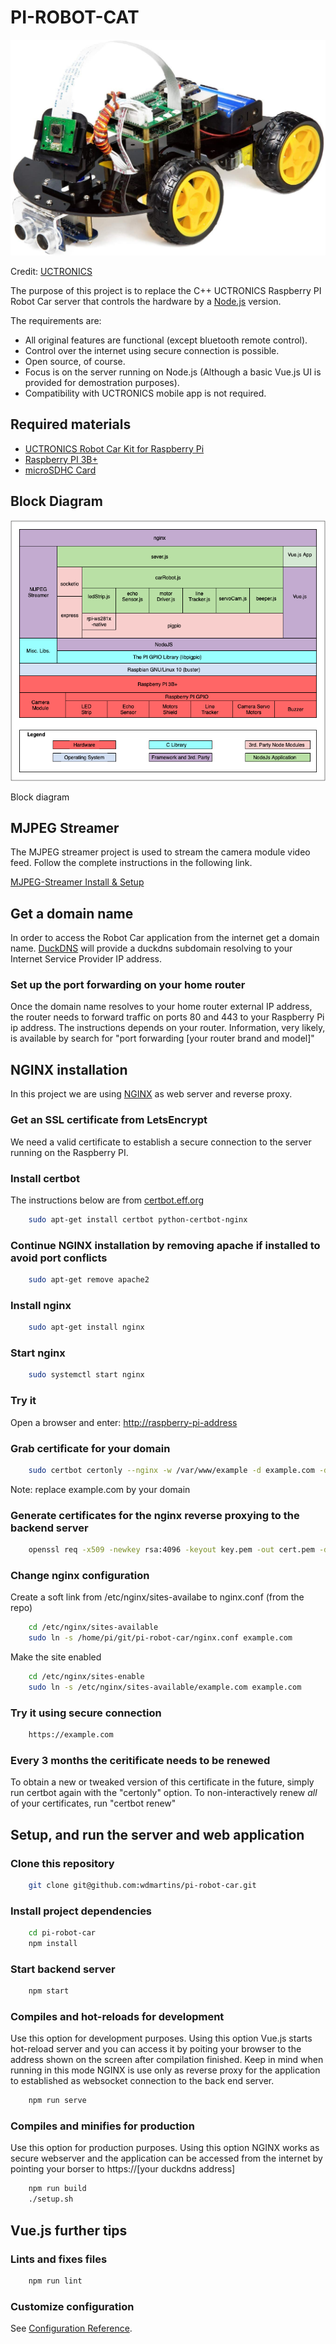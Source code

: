 # PI-ROBOT-CAT

![Credit: UCTRONICS](./assets/UCTRONICS-Robot-Car.jpg "UCTRONICS")

Credit: [UCTRONICS](https://www.uctronics.com/)

The purpose of this project is to replace the C++ UCTRONICS Raspberry PI Robot Car server that controls the hardware by a [Node.js](https://nodejs.org/en/) version.

The requirements are:

* All original features are functional (except bluetooth remote control).
* Control over the internet using secure connection is possible.
* Open source, of course.
* Focus is on the server running on Node.js (Although a basic Vue.js UI is provided for demostration purposes).
* Compatibility with UCTRONICS mobile app is not required.

## Required materials

* [UCTRONICS Robot Car Kit for Raspberry Pi](https://amzn.to/3dhvFIv)
* [Raspberry PI 3B+](https://amzn.to/3nvSb5i)
* [microSDHC Card](https://amzn.to/2SAb0G4)

## Block Diagram

![Block diagram](./assets/BlockDiagram.png "Block diagram")

Block diagram

## MJPEG Streamer

The MJPEG streamer project is used to stream the camera module video feed. Follow the complete instructions in the following link.

[MJPEG-Streamer Install & Setup](<https://github.com/cncjs/cncjs/wiki/Setup-Guide:-Raspberry-Pi-%7C-MJPEG-Streamer-Install-&-Setup-&-FFMpeg-Recording>)

## Get a domain name

In order to access the Robot Car application from the internet get a domain name. [DuckDNS](https://www.duckdns.org) will provide a duckdns subdomain resolving to your Internet Service Provider IP address.

### Set up the port forwarding on your home router

Once the domain name resolves to your home router external IP address, the router needs to forward traffic on ports 80 and 443 to your Raspberry Pi ip address. The instructions depends on your router. Information, very likely, is available by search for "port forwarding [your router brand and model]"

## NGINX installation

In this project we are using [NGINX](https://www.nginx.com/resources/wiki/) as web server and reverse proxy.

### Get an SSL certificate from LetsEncrypt

We need a valid certificate to establish a secure connection to the server running on the Raspberry PI.

### Install certbot

The instructions below are from [certbot.eff.org](<https://certbot.eff.org/lets-encrypt/debianbuster-nginx>)

````bash
    sudo apt-get install certbot python-certbot-nginx
````

### Continue NGINX installation by removing apache if installed to avoid port conflicts

````bash
    sudo apt-get remove apache2
````

### Install nginx

````bash
    sudo apt-get install nginx
````

### Start nginx

````bash
    sudo systemctl start nginx
````

### Try it

Open a browser and enter:
    <http://raspberry-pi-address>

### Grab certificate for your domain

````bash
    sudo certbot certonly --nginx -w /var/www/example -d example.com -d www.example.com
````

Note: replace example.com by your domain

### Generate certificates for the nginx reverse proxying to the backend server

````bash
    openssl req -x509 -newkey rsa:4096 -keyout key.pem -out cert.pem -days 365 --nodes
````

### Change nginx configuration

Create a soft link from /etc/nginx/sites-availabe to nginx.conf (from the repo)

````bash
    cd /etc/nginx/sites-available
    sudo ln -s /home/pi/git/pi-robot-car/nginx.conf example.com
````

Make the site enabled

````bash
    cd /etc/nginx/sites-enable
    sudo ln -s /etc/nginx/sites-available/example.com example.com
````

### Try it using secure connection

````bash
    https://example.com
````

### Every 3 months the ceritificate needs to be renewed

To obtain a new or tweaked version of this certificate in the future, simply run certbot again with the "certonly" option. To non-interactively renew *all* of your certificates, run "certbot renew"

## Setup, and run the server and web application

### Clone this repository

````bash
    git clone git@github.com:wdmartins/pi-robot-car.git
````

### Install project dependencies

````bash
    cd pi-robot-car
    npm install
````

### Start backend server

````bash
    npm start
````

### Compiles and hot-reloads for development

Use this option for development purposes. Using this option Vue.js starts hot-reload server and you can access it by poiting your browser to the address shown on the screen after compilation finished. Keep in mind when running in this mode NGINX is use only as reverse proxy for the application to established as websocket connection to the back end server.

````bash
    npm run serve
````

### Compiles and minifies for production

Use this option for production purposes. Using this option NGINX works as secure webserver and the application can be accessed from the internet by pointing your borser to https://[your duckdns address]

````bash
    npm run build
    ./setup.sh
````

## Vue.js further tips

### Lints and fixes files

````bash
    npm run lint
````

### Customize configuration

See [Configuration Reference](https://cli.vuejs.org/config/).
